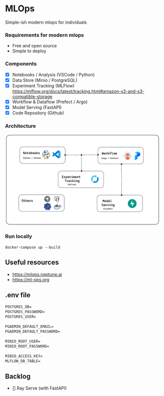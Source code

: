 # MLOps
Simple-ish modern mlops for individuals

### Requirements for modern mlops
- Free and open source
- Simple to deploy

### Components
- [X] Notebooks / Analysis (VSCode / Python)
- [x] Data Store (Minio / PostgreSQL) 
- [x] Experiment Tracking (MLFlow) https://mlflow.org/docs/latest/tracking.html#amazon-s3-and-s3-compatible-storage
- [x] Workflow & Dataflow (Prefect / Argo)
- [x] Model Serving (FastAPI)
- [X] Code Repository (Github)

### Architecture
![Alt text](assets/architecture.png)

### Run locally
```
docker-compose up --build
```

## Useful resources
- https://mlops.neptune.ai
- https://ml-ops.org

## .env file
```
POSTGRES_DB=
POSTGRES_PASSWORD=
POSTGRES_USER=

PGADMIN_DEFAULT_EMAIL=
PGADMIN_DEFAULT_PASSWORD=

MINIO_ROOT_USER=
MINIO_ROOT_PASSWORD= 

MINIO_ACCESS_KEY=
MLFLOW_DB_TABLE=
```

## Backlog
- [] Ray Serve (with FastAPI)
